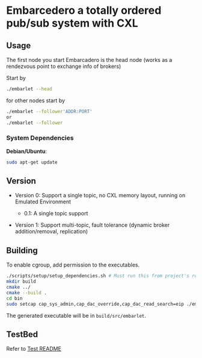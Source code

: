 # Embarcedero a totally ordered pub/sub system with CXL

## Usage
The first node you start Embarcadero is the head node (works as a rendezvous point to exchange info of brokers)

Start by
```bash
./embarlet --head
```
for other nodes start by
```bash
./embarlet --follower'ADDR:PORT'
or
./embarlet --follower
```

### System Dependencies

**Debian/Ubuntu**:
```bash
sudo apt-get update
```


## Version
- Version 0: Support a single topic, no CXL memory layout, running on Emulated Environment
	* 0.1: A single topic support

- Version 1: Support multi-topic, fault tolerance (dynamic broker addition/removal, replication)

## Building
To enable cgroup, add permission to the executables.
```bash
./scripts/setup/setup_dependencies.sh # Must run this from project's root directory
mkdir build
cmake ../
cmake --build .
cd bin
sudo setcap cap_sys_admin,cap_dac_override,cap_dac_read_search=eip ./embarlet 
```
The generated executable will be in ```build/src/embarlet```.

## TestBed
Refer to [Test README](Embarcadero/tests/README.md)
